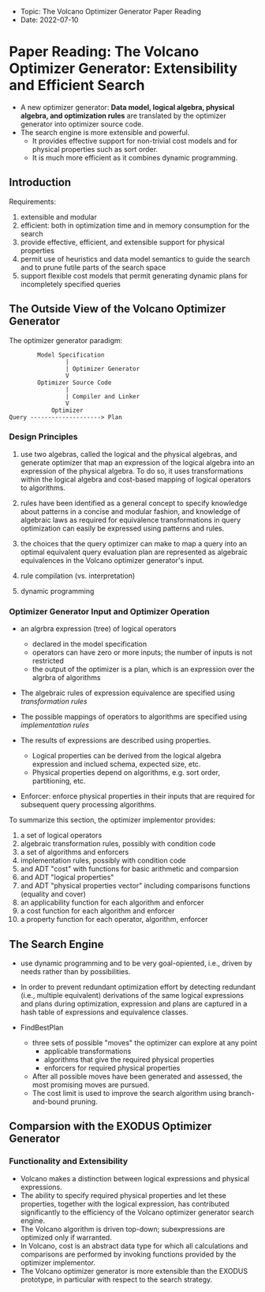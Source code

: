 - Topic: The Volcano Optimizer Generator Paper Reading
- Date: 2022-07-10

# Paper Reading: The Volcano Optimizer Generator: Extensibility and Efficient Search

- A new optimizer generator: **Data model, logical algebra, physical algebra, and optimization rules** are translated by the optimizer generator into optimizer source code.
- The search engine is more extensible and powerful.
  - It provides effective support for non-trivial cost models and for physical properties such as sort order.
  - It is much more efficient as it combines dynamic programming.

## Introduction

Requirements:

1. extensible and modular
2. efficient: both in optimization time and in memory consumption for the search
3. provide effective, efficient, and extensible support for physical properties
4. permit use of heuristics and data model semantics to guide the search and to prune futile parts of the search space
5. support flexible cost models that permit generating dynamic plans for incompletely specified queries

## The Outside View of the Volcano Optimizer Generator

The optimizer generator paradigm:

```text
        Model Specification
                |
                | Optimizer Generator
                V
        Optimizer Source Code
                |
                | Compiler and Linker
                V
            Optimizer
Query --------------------> Plan
```

### Design Principles

1. use two algebras, called the logical and the physical algebras, and generate optimizer that map an expression of the logical algebra into an expression of the physical algebra. To do so, it uses transformations within the logical algebra and cost-based mapping of logical operators to algorithms.

2. rules have been identified as a general concept to specify knowledge about patterns in a concise and modular fashion, and knowledge of algebraic laws as required for equivalence transformations in query optimization can easily be expressed using patterns and rules.

3. the choices that the query optimizer can make to map a query into an optimal equivalent query evaluation plan are represented as algebraic equivalences in the Volcano optimizer generator's input.

4. rule compilation (vs. interpretation)

5. dynamic programming

### Optimizer Generator Input and Optimizer Operation

- an algrbra expression (tree) of logical operators
  - declared in the model specification
  - operators can have zero or more inputs; the number of inputs is not restricted
  - the output of the optimizer is a plan, which is an expression over the algrbra of algorithms

- The algebraic rules of expression equivalence are specified using *transformation rules*

- The possible mappings of operators to algorithms are specified using *implementation rules*

- The results of expressions are described using properties.
  - Logical properties can be derived from the logical algebra expression and inclued schema, expected size, etc.
  - Physical properties depend on algorithms, e.g. sort order, partitioning, etc.

- Enforcer: enforce physical properties in their inputs that are required for subsequent query processing algorithms.

To summarize this section, the optimizer implementor provides:

1. a set of logical operators
2. algebraic transformation rules, possibly with condition code
3. a set of algorithms and enforcers
4. implementation rules, possibly with condition code
5. and ADT "cost" with functions for basic arithmetic and comparsion
6. and ADT "logical properties"
7. and ADT "physical properties vector" including comparisons functions (equality and cover)
8. an applicability function for each algorithm and enforcer
9. a cost function for each algorithm and enforcer
10. a property function for each operator, algorithm, enforcer

## The Search Engine

- use dynamic programming and to be very goal-opiented, i.e., driven by needs rather than by possibilities.

- In order to prevent redundant optimization effort by detecting redundant (i.e., multiple equivalent) derivations of the same logical expressions and plans during optimization, expression and plans are captured in a hash table of expressions and equivalence classes.

- FindBestPlan
  - three sets of possible "moves" the optimizer can explore at any point
    - applicable transformations
    - algorithms that give the required physical properties
    - enforcers for required physical properties
  - After all possible moves have been generated and assessed, the most promising moves are pursued.
  - The cost limit is used to improve the search algorithm using branch-and-bound pruning.

## Comparsion with the EXODUS Optimizer Generator

### Functionality and Extensibility

- Volcano makes a distinction between logical expressions and physical expressions.
- The ability to specify required physical properties and let these properties, together with the logical expression, has contributed significantly to the efficiency of the Volcano optimizer generator search engine.
- The Volcano algorithm is driven top-down; subexpressions are optimized only if warranted.
- In Volcano, cost is an abstract data type for which all calculations and comparisons are performed by invoking functions provided by the optimizer implementor.
- The Volcano optimizer generator is more extensible than the EXODUS prototype, in particular with respect to the search strategy.